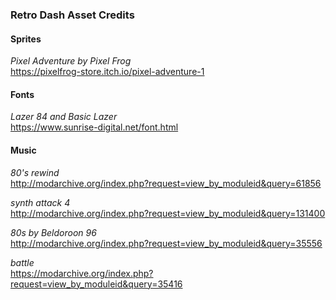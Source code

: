 ### Retro Dash Asset Credits
#### Sprites

_Pixel Adventure by Pixel Frog_  
https://pixelfrog-store.itch.io/pixel-adventure-1

#### Fonts
_Lazer 84 and Basic Lazer_  
https://www.sunrise-digital.net/font.html

#### Music
_80's rewind_  
http://modarchive.org/index.php?request=view_by_moduleid&query=61856

_synth attack 4_  
http://modarchive.org/index.php?request=view_by_moduleid&query=131400

_80s by Beldoroon 96_  
http://modarchive.org/index.php?request=view_by_moduleid&query=35556

_battle_  
https://modarchive.org/index.php?request=view_by_moduleid&query=35416